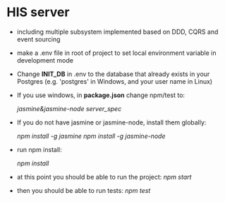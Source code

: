 # HIS server

* including multiple subsystem implemented based on DDD, CQRS and event sourcing
* make a .env file in root of project to set local environment variable in development mode
* Change **INIT_DB** in .env to the database that already exists in your Postgres (e.g. 'postgres' in Windows, and your user name in Linux)
* If you use windows, in **package.json** change npm/test to:

    _jasmine&jasmine-node server_spec_

* If you do not have jasmine or jasmine-node, install them globally:

    _npm install -g jasmine
    npm install -g jasmine-node_

* run npm install:

    _npm install_

* at this point you should  be able to run the project:
_npm start_

* then you should be able to run tests:
    _npm test_
